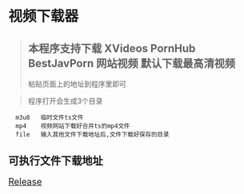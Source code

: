 # 视频下载器



>##  本程序支持下载 XVideos  PornHub  BestJavPorn  网站视频  默认下载最高清视频
> 粘贴页面上的地址到程序里即可

> 程序打开会生成3个目录  
```
  m3u8   临时文件ts文件
  mp4    视频网站下载好合并ts的mp4文件
  file   输入其他文件下载地址后,文件下载好保存的目录
```


## 可执行文件下载地址
<a style='font-size:18px' href='https://github.com/xrdev1997/DwonloadTool/releases'>Release</a>
  
  <!-- ``` 
    pyinstaller -F -i favicon.ico Downloader.py
    # 打开dist 目录下就可以看见打包
  ``` -->